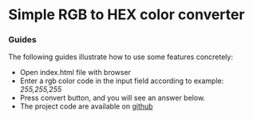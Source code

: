 # Simple RGB to HEX color converter

### Guides

The following guides illustrate how to use some features concretely:

* Open index.html file with browser
* Enter a rgb color code in the input field according to example: *255,255,255*
* Press convert button, and you will see an answer below.
* The project code are available on [github]()

